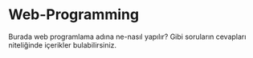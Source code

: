 # Web-Programming
Burada web programlama adına ne-nasıl yapılır? Gibi soruların cevapları niteliğinde içerikler bulabilirsiniz.
